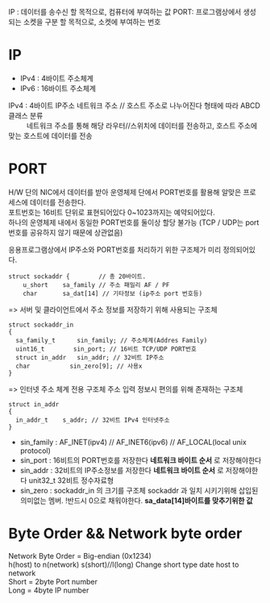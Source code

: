 
IP : 데이터를 송수신 할 목적으로, 컴퓨터에 부여하는 값
PORT: 프로그램상에서 생성되는 소켓을 구분 할 목적으로, 소켓에 부여하는 번호

# IP
- IPv4 : 4바이트 주소체계
- IPv6 : 16바이트 주소체계

IPv4  :  4바이트 IP주소 네트워크 주소 // 호스트 주소로 나누어진다 형태에 따라 ABCD클래스 분류  
     네트워크 주소를 통해 해당 라우터//스위치에 데이터를 전송하고, 호스트 주소에 맞는 호스트에 데이터를 전송  

# PORT
H/W 단의 NIC에서 데이터를 받아 운영체제 단에서 PORT번호를 활용해 알맞은 프로세스에 데이터를 전송한다.  
포트번호는 16비트 단위로 표현되어있다 0~1023까지는 예약되어있다.  
하나의 운영체제 내에서 동일한 PORT번호를 둘이상 할당 불가능 (TCP / UDP는  port번호를 공유하지 않기 때문에 상관없음)  

응용프로그램상에서 IP주소와 PORT번호를 처리하기 위한 구조체가 미리 정의되어있다.
```
struct sockaddr {        // 총 20바이트.
    u_short    sa_family // 주소 패밀리 AF / PF
    char       sa_dat[14] // 기타정보 (ip주소 port 번호등)
```
=> 서버 및 클라이언트에서 주소 정보를 저장하기 위해 사용되는 구조체

```
struct sockaddr_in
{
  sa_family_t      sin_family; // 주소체계(Addres Family)
  uint16_t        sin_port; // 16비트 TCP/UDP PORT번호
  struct in_addr   sin_addr; // 32비트 IP주소
  char           sin_zero[9]; // 사용x
}
```
=> 인터넷 주소 체계 전용 구조체 주소 입력 정보시 편의를 위해 존재하는 구조체
```
struct in_addr
{
  in_addr_t    s_addr; // 32비트 IPv4 인터넷주소
}
```
- sin_family : AF_INET(ipv4) // AF_INET6(ipv6) // AF_LOCAL(local unix protocol)
- sin_port : 16비트의 PORT번호를 저장한다 **네트워크 바이트 순서** 로 저장해야한다
- sin_addr : 32비트의 IP주소정보를 저장한다 **네트워크 바이트 순서** 로 저장해야한다 unit32_t 32비트 정수자료형
- sin_zero : sockaddr_in 의 크기를 구조체 sockaddr 과 일치 시키기위해 삽입된 의미없는 멤버. !반드시 0으로 채워야한다. **sa_data[14]바이트를 맞추기위한 값**

# Byte Order && Network byte order

Network Byte Order = Big-endian (0x1234)  
h(host) to n(network) s(short)//l(long)
Change short type date host to network  
Short = 2byte Port number  
Long = 4byte IP number

